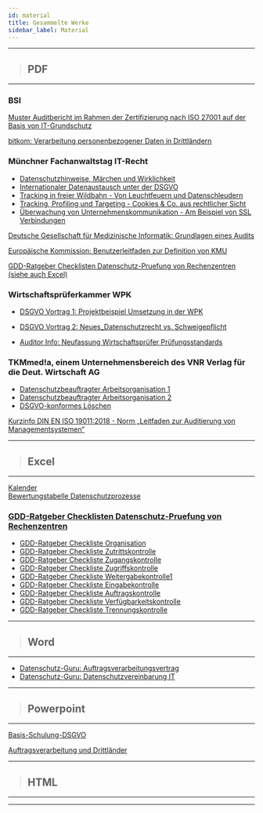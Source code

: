 ```yaml
---
id: material
title: Gesammelte Werke 
sidebar_label: Material
---
```

___
> ## PDF
___

### BSI

[Muster Auditbericht im Rahmen der Zertifizierung nach ISO 27001 auf der Basis von IT-Grundschutz](/pdf/Muster_Auditbericht.pdf)

[bitkom: Verarbeitung personenbezogener Daten in Drittländern](/pdf/lf-verarbeitung-personenbezogener-daten-de-online-final.pdf)

### Münchner Fachanwaltstag IT-Recht
* [Datenschutzhinweise, Märchen und Wirklichkeit](/pdf/Vortrag-Datenschutzhinweise-Märchen-und-Wirklichkeit.pdf)  
* [Internationaler Datenaustausch unter der DSGVO](/pdf/Vortrag-Internationaler-Datenaustausch-unter-der-DSGVO.pdf)  
* [Tracking in freier Wildbahn - Von Leuchtfeuern und Datenschleudern](/pdf/Vortrag-Tracking-in-freier-Wildbahn.pdf)  
* [Tracking, Profiling und Targeting - Cookies & Co. aus rechtlicher Sicht](/pdf/Vortrag-Tracking-Profiling-und-Targeting.pdf)  
* [Überwachung von Unternehmenskommunikation - Am Beispiel von SSL Verbindungen](/pdf/Vortrag-Ueberwachung-von-Unternehmenskommunikation.pdf)  

[Deutsche Gesellschaft für Medizinische Informatik: Grundlagen eines Audits](/pdf/Grundlagen-eines-Audits-gmds.pdf)

[Europäische Kommission: Benutzerleitfaden zur Definition von KMU](/pdf/ea_leitfaden_definition_kmu.pdf)

[GDD-Ratgeber Checklisten Datenschutz-Pruefung von Rechenzentren (siehe auch Excel)](/xls/GDD-Ratgeber_Datenschutz-Pruefung_von_Rechenzentren.pdf)

### Wirtschaftsprüferkammer WPK

* [DSGVO Vortrag 1: Projektbeispiel Umsetzung in der WPK](/pdf/WPK_DSGVO_Vortrag_1.pdf)  
* [DSGVO Vortrag 2: Neues_Datenschutzrecht vs. Schweigepflicht](/pdf/WPK_DSGVO_Vortrag_2.pdf)  

* [Auditor Info: Neufassung Wirtschaftsprüfer Prüfungsstandards](/pdf/idw-eps-970nf-data.pdf)  

### TKMmed!a, einem Unternehmensbereich des VNR Verlag für die Deut. Wirtschaft AG

* [Datenschutzbeauftragter Arbeitsorganisation 1](/pdf/TKMed-Arbeitsorganisation-DSB1.pdf)  
* [Datenschutzbeauftragter Arbeitsorganisation 2](/pdf/TKMed-Arbeitsorganisation-DSB2.pdf)  
* [DSGVO-konformes Löschen](/pdf/TKMed-Broschüre_DAT_04.pdf)  

[Kurzinfo DIN EN ISO 19011:2018 - Norm „Leitfaden zur Auditierung von Managementsystemen“](/pdf/Kurzinfo_ISO-19011-Stand_2018-09-25.pdf)

___
> ## Excel
___

[Kalender](/xls/kalender.xlsx)   
[Bewertungstabelle Datenschutzprozesse](/xls/Bewertungstabelle-Datenschutzprozesse.xlsx)

### [GDD-Ratgeber Checklisten Datenschutz-Pruefung von Rechenzentren](/xls/GDD-Ratgeber_Datenschutz-Pruefung_von_Rechenzentren.pdf)

* [GDD-Ratgeber Checkliste Organisation](/xls/0_Checkliste_Organisation.xlsx)  
* [GDD-Ratgeber Checkliste Zutrittskontrolle](/xls/1_Checkliste_Zutrittskontrolle.xlsx)  
* [GDD-Ratgeber Checkliste Zugangskontrolle](/xls/2_Checkliste_Zugangskontrolle.xlsx)  
* [GDD-Ratgeber Checkliste Zugriffskontrolle](/xls/3_Checkliste_Zugriffskontrolle.xlsx)  
* [GDD-Ratgeber Checkliste Weitergabekontrolle1](/xls/4_Checkliste_Weitergabekontrolle1.xlsx)  
* [GDD-Ratgeber Checkliste Eingabekontrolle](/xls/5_Checkliste_Eingabekontrolle.xlsx)  
* [GDD-Ratgeber Checkliste Auftragskontrolle](/xls/6_Checkliste_Auftragskontrolle.xlsx)  
* [GDD-Ratgeber Checkliste Verfügbarkeitskontrolle](/xls/7_Checkliste_Verfügbarkeitskontrolle.xlsx)  
* [GDD-Ratgeber Checkliste Trennungskontrolle](/xls/8_Checkliste_Trennungskontrolle.xlsx)  

___
> ## Word
___

* [Datenschutz-Guru: Auftragsverarbeitungsvertrag](/txt/Auftragsverarbeitungsvertrag_V1_10.docx)   
* [Datenschutz-Guru: Datenschutzvereinbarung IT](/txt/Datenschutzvereinbarung_Wartung_und_Pflege_von_IT-Systemen_V2_4.docx)

___
> ## Powerpoint
___

[Basis-Schulung-DSGVO](/ppt/2018-06-Basis-Schulung-DSGVO-kurz_0.pptx)

[Auftragsverarbeitung und Drittländer](/ppt/avv.pptm)
___
> ## HTML
___


___